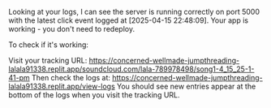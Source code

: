 Looking at your logs, I can see the server is running correctly on port 5000 with the latest click event logged at [2025-04-15 22:48:09]. Your app is working - you don't need to redeploy.

To check if it's working:

Visit your tracking URL:
https://concerned-wellmade-jumpthreading-lalala91338.replit.app/soundcloud.com/lala-789978498/song1-4_15_25-1-41-pm
Then check the logs at:
https://concerned-wellmade-jumpthreading-lalala91338.replit.app/view-logs
You should see new entries appear at the bottom of the logs when you visit the tracking URL.